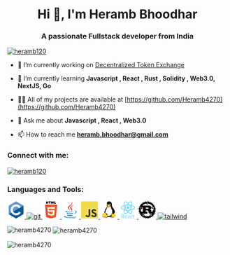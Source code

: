 <h1 align="center">Hi 👋, I'm Heramb Bhoodhar</h1>
<h3 align="center">A passionate Fullstack developer from India</h3>


<p align="left"> <a href="https://twitter.com/heramb120" target="blank"><img src="https://img.shields.io/twitter/follow/heramb120?logo=twitter&style=for-the-badge" alt="heramb120" /></a> </p>

- 🔭 I’m currently working on [Decentralized Token Exchange](https://github.com/Heramb4270/Decentralized-Token-Swapping)

- 🌱 I’m currently learning **Javascript , React , Rust , Solidity , Web3.0, NextJS, Go**

- 👨‍💻 All of my projects are available at [https://github.com/Heramb4270](https://github.com/Heramb4270)

- 💬 Ask me about **Javascript , React , Web3.0**

- 📫 How to reach me **heramb.bhoodhar@gmail.com**

<h3 align="left">Connect with me:</h3>
<p align="left">
<a href="https://twitter.com/heramb120" target="blank"><img align="center" src="https://raw.githubusercontent.com/rahuldkjain/github-profile-readme-generator/master/src/images/icons/Social/twitter.svg" alt="heramb120" height="30" width="40" /></a>
</p>

<h3 align="left">Languages and Tools:</h3>
<p align="left"> <a href="https://www.cprogramming.com/" target="_blank" rel="noreferrer"> <img src="https://raw.githubusercontent.com/devicons/devicon/master/icons/c/c-original.svg" alt="c" width="40" height="40"/> </a> <a href="https://git-scm.com/" target="_blank" rel="noreferrer"> <img src="https://www.vectorlogo.zone/logos/git-scm/git-scm-icon.svg" alt="git" width="40" height="40"/> </a> <a href="https://www.w3.org/html/" target="_blank" rel="noreferrer"> <img src="https://raw.githubusercontent.com/devicons/devicon/master/icons/html5/html5-original-wordmark.svg" alt="html5" width="40" height="40"/> </a> <a href="https://www.java.com" target="_blank" rel="noreferrer"> <img src="https://raw.githubusercontent.com/devicons/devicon/master/icons/java/java-original.svg" alt="java" width="40" height="40"/> </a> <a href="https://developer.mozilla.org/en-US/docs/Web/JavaScript" target="_blank" rel="noreferrer"> <img src="https://raw.githubusercontent.com/devicons/devicon/master/icons/javascript/javascript-original.svg" alt="javascript" width="40" height="40"/> </a> <a href="https://www.linux.org/" target="_blank" rel="noreferrer"> <img src="https://raw.githubusercontent.com/devicons/devicon/master/icons/linux/linux-original.svg" alt="linux" width="40" height="40"/> </a> <a href="https://reactjs.org/" target="_blank" rel="noreferrer"> <img src="https://raw.githubusercontent.com/devicons/devicon/master/icons/react/react-original-wordmark.svg" alt="react" width="40" height="40"/> </a> <a href="https://www.rust-lang.org" target="_blank" rel="noreferrer"> <img src="https://raw.githubusercontent.com/devicons/devicon/master/icons/rust/rust-plain.svg" alt="rust" width="40" height="40"/> </a> <a href="https://tailwindcss.com/" target="_blank" rel="noreferrer"> <img src="https://www.vectorlogo.zone/logos/tailwindcss/tailwindcss-icon.svg" alt="tailwind" width="40" height="40"/> </a> </p>

<p><img align="left" src="https://github-readme-stats.vercel.app/api/top-langs?username=heramb4270&show_icons=true&locale=en&layout=compact" alt="heramb4270" /></p>

<p>&nbsp;<img align="center" src="https://github-readme-stats.vercel.app/api?username=heramb4270&show_icons=true&locale=en" alt="heramb4270" /></p>

<p><img align="center" src="https://github-readme-streak-stats.herokuapp.com/?user=heramb4270&" alt="heramb4270" /></p>
